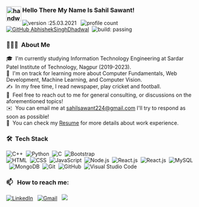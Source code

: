 ### <img alt="handwavegif" src="https://user-images.githubusercontent.com/39513876/112366216-8cfe7400-8cfe-11eb-8116-7d3dbae20e97.gif" width='40' align="left"/> Hello There My Name Is Sahil Sawant!
![version :25.03.2021](https://img.shields.io/badge/version-25.03.2021-informational) &nbsp;
![profile count](https://komarev.com/ghpvc/?username=sahilsawant952001&color=red)&nbsp;
[![GitHub AbhishekSinghDhadwal](https://img.shields.io/github/followers/AbhishekSinghDhadwal?label=follow&style=social)](https://github.com/sahilsawant952001)&nbsp;
![build: passing](https://img.shields.io/badge/build-passing-success)
### 👨🏻‍💻 &nbsp;About Me

🎓 &nbsp;I'm currently studying Information Technology Engineering at Sardar Patel Institute of Technology, Nagpur (2019-2023).\
🌱 &nbsp;I'm on track for learning more about Computer Fundamentals, Web Development, Machine Learning, and Computer Vision.\
✍️ &nbsp;In my free time, I read newspaper, play cricket and football.\
💬 &nbsp;Feel free to reach out to me for general consulting, or discussions on the aforementioned topics!\
✉️ &nbsp;You can email me at sahilsawant224@gmail.com I'll try to respond as soon as possible!\
📄 &nbsp;You can check my [Resume](https://drive.google.com/file/d/1AFjNgIOiEQkWGXUJOlgLuSS3jBHBj07J/view?usp=sharing) for more details about work experience.


### 🛠 &nbsp;Tech Stack

![C++](https://img.shields.io/badge/-C++-05122A?style=flat&logo=C%2B%2B&logoColor=00599C)&nbsp;
![Python](https://img.shields.io/badge/-Python-05122A?style=flat&logo=python)&nbsp;
![C](https://img.shields.io/badge/-C-05122A?style=flat&logo=C&logoColor=A8B9CC)&nbsp;
![Bootstrap](https://img.shields.io/badge/-Bootstrap-05122A?style=flat&logo=bootstrap&logoColor=563D7C)\
![HTML](https://img.shields.io/badge/-HTML-05122A?style=flat&logo=HTML5)&nbsp;
![CSS](https://img.shields.io/badge/-CSS-05122A?style=flat&logo=CSS3&logoColor=1572B6)&nbsp;
![JavaScript](https://img.shields.io/badge/-JavaScript-05122A?style=flat&logo=javascript)&nbsp;
![Node.js](https://img.shields.io/badge/-Node.js-05122A?style=flat&logo=node.js)&nbsp;
![React.js](https://img.shields.io/badge/-React.js-05122A?style=flat&logo=react.js)&nbsp;
![React.js](https://img.shields.io/badge/-Express.js-05122A?style=flat&logo=express.js)&nbsp;
![MySQL](https://img.shields.io/badge/-MySQL-05122A?style=flat&logo=mysql)&nbsp;
![MongoDB](https://img.shields.io/badge/-Mongodb-05122A?style=flat&logo=mongodb)&nbsp;
![Git](https://img.shields.io/badge/-Git-05122A?style=flat&logo=git)&nbsp;
![GitHub](https://img.shields.io/badge/-GitHub-05122A?style=flat&logo=github)&nbsp;
![Visual Studio Code](https://img.shields.io/badge/-Visual%20Studio%20Code-05122A?style=flat&logo=visual-studio-code&logoColor=007ACC)&nbsp;

### 📫 &nbsp; How to reach me:


<a href="https://www.linkedin.com/in/abhishek-singh-dhadwal/"><img alt="LinkedIn" src="https://img.shields.io/badge/linkedin%20-%230077B5.svg?&style=flat&logo=linkedin&logoColor=white"/></a> &nbsp;
<a href="mailto:dhadwal1507@gmail.com"><img alt="Gmail" src="https://img.shields.io/badge/Gmail-D14836?style=flat&logo=gmail&logoColor=white" /></a> &nbsp;
<a href="https://instagram.com/abhi_1507"><img src="https://img.shields.io/badge/-@abhi__1507_-E4405F?style=flat&logo=Instagram&logoColor=white"/></a> &nbsp;

<!--
**AbhishekSinghDhadwal/AbhishekSinghDhadwal** is a ✨ _special_ ✨ repository because its `README.md` (this file) appears on your GitHub profile.

Here are some ideas to get you started:

- 🔭 I’m currently working on ...
- 🌱 I’m currently learning ...
- 👯 I’m looking to collaborate on ...
- 🤔 I’m looking for help with ...
- 💬 Ask me about ...
- 📫 How to reach me: ...
- 😄 Pronouns: ...
- ⚡ Fun fact: ...
-->







